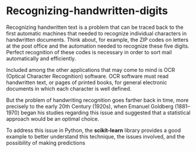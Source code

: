 # Recognizing-handwritten-digits

Recognizing handwritten text is a problem that can be traced back to the first automatic
machines that needed to recognize individual characters in handwritten documents.
Think about, for example, the ZIP codes on letters at the post office and the automation
needed to recognize these five digits. Perfect recognition of these codes is necessary in
order to sort mail automatically and efficiently.

Included among the other applications that may come to mind is OCR (Optical
Character Recognition) software. OCR software must read handwritten text, or pages of
printed books, for general electronic documents in which each character is well
defined.

But the problem of handwriting recognition goes farther back in time, more
precisely to the early 20th Century (1920s), when Emanuel Goldberg (1881–1970) began
his studies regarding this issue and suggested that a statistical approach would be an
optimal choice.

To address this issue in Python, the **scikit-learn** library provides a good example
to better understand this technique, the issues involved, and the possibility of making
predictions
